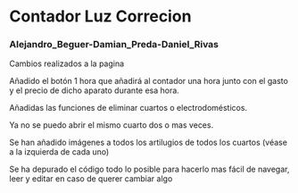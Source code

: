 # Contador Luz Correcion
### Alejandro_Beguer-Damian_Preda-Daniel_Rivas

Cambios realizados a la pagina

Añadido el botón 1 hora que añadirá al contador una hora junto con el gasto y el precio de dicho aparato durante esa hora.

Añadidas las funciones de eliminar cuartos o electrodomésticos.

Ya no se puedo abrir el mismo cuarto dos o mas veces.

Se han añadido imágenes a todos los artilugios de todos los cuartos (véase a la izquierda de cada uno)

Se ha depurado el código todo lo posible para hacerlo mas fácil de navegar, leer y editar en caso de querer cambiar algo
